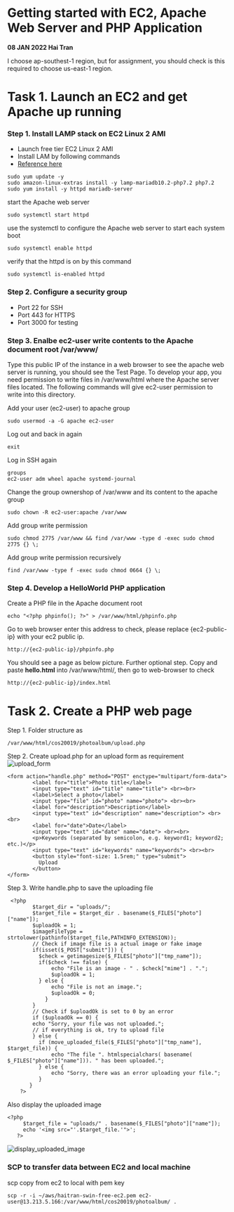 # Getting started with EC2, Apache Web Server and PHP Application 
**08 JAN 2022 Hai Tran**

I choose ap-southest-1 region, but for assignment, you should check is this required to choose us-east-1 region.

# Task 1. Launch an EC2 and get Apache up running 
### Step 1. Install LAMP stack on EC2 Linux 2 AMI 
- Launch free tier EC2 Linux 2 AMI 
- Install LAM by following commands 
- [Reference here](https://docs.aws.amazon.com/AWSEC2/latest/UserGuide/ec2-lamp-amazon-linux-2.html)
```
sudo yum update -y
sudo amazon-linux-extras install -y lamp-mariadb10.2-php7.2 php7.2
sudo yum install -y httpd mariadb-server
```
start the Apache web server 
```
sudo systemctl start httpd
```
use the systemctl to configure the Apache web server to start each system boot 
```
sudo systemctl enable httpd
```
verify that the httpd is on by this command 
```
sudo systemctl is-enabled httpd
```

### Step 2. Configure a security group 
- Port 22 for SSH 
- Port 443 for HTTPS 
- Port 3000 for testing 

### Step 3. Enalbe ec2-user write contents to the Apache document root /var/www/
Type this public IP of the instance in a web browser to see the apache web server is running, you should see the Test Page. To develop your app, you need permission to write files in /var/www/html where the Apache server files located. The following commands will give ec2-user permission to write into this directory. <br/>

Add your user (ec2-user) to apache group 
```
sudo usermod -a -G apache ec2-user
```
Log out and back in again 
```
exit
```
Log in SSH again 
```
groups
ec2-user adm wheel apache systemd-journal
```
Change the group ownershop of /var/www and its content to the apache group 
```
sudo chown -R ec2-user:apache /var/www
```
Add group write permission
```
sudo chmod 2775 /var/www && find /var/www -type d -exec sudo chmod 2775 {} \;
```
Add group write permission recursively 
```
find /var/www -type f -exec sudo chmod 0664 {} \;
```

### Step 4. Develop a HelloWorld PHP application 
Create a PHP file in the Apache document root 
```
echo "<?php phpinfo(); ?>" > /var/www/html/phpinfo.php
```
Go to web browser enter this address to check, please replace {ec2-public-ip} with your ec2 public ip. 
```
http://{ec2-public-ip}/phpinfo.php
```
You should see a page as below picture. Further optional step. Copy and paste **hello.html** into /var/www/html/, then go to web-browser to check 
```
http://{ec2-public-ip}/index.html
```

# Task 2. Create a PHP web page 
Step 1. Folder structure as 
```
/var/www/html/cos20019/photoalbum/upload.php 
```

Step 2. Create upload.php for an upload form as requirement 
<br/>
![upload_form](https://user-images.githubusercontent.com/20411077/148674113-2ec68e38-1dfb-453e-802c-d9b3ebf34691.png)
<br/>

```
<form action="handle.php" method="POST" enctype="multipart/form-data">
        <label for="title">Photo title</label>
        <input type="text" id="title" name="title"> <br><br>
        <label>Select a photo</label>
        <input type="file" id="photo" name="photo"> <br><br>
        <label for="description">Description</label>
        <input type="text" id="description" name="description"> <br><br>
        <label for="date">Date</label>
        <input type="text" id="date" name="date"> <br><br>
        <p>Keywords (separated by semicolon, e.g. keyword1; keyword2; etc.)</p>
        <input type="text" id="keywords" name="keywords"> <br><br>
        <button style="font-size: 1.5rem;" type="submit">
          Upload
        </button>
</form>
```
Step 3. Write handle.php to save the uploading file 
```
 <?php
        $target_dir = "uploads/";
        $target_file = $target_dir . basename($_FILES["photo"]["name"]);
        $uploadOk = 1;
        $imageFileType = strtolower(pathinfo($target_file,PATHINFO_EXTENSION));
        // Check if image file is a actual image or fake image
        if(isset($_POST["submit"])) {
          $check = getimagesize($_FILES["photo"]["tmp_name"]);
          if($check !== false) {
              echo "File is an image - " . $check["mime"] . ".";
              $uploadOk = 1;
          } else {
              echo "File is not an image.";
              $uploadOk = 0;
            }
        }
        // Check if $uploadOk is set to 0 by an error
        if ($uploadOk == 0) {
        echo "Sorry, your file was not uploaded.";
        // if everything is ok, try to upload file
        } else {
          if (move_uploaded_file($_FILES["photo"]["tmp_name"], $target_file)) {
              echo "The file ". htmlspecialchars( basename( $_FILES["photo"]["name"])). " has been uploaded.";
          } else {
              echo "Sorry, there was an error uploading your file.";
          }
       }
    ?>
```
Also display the uploaded image 
```
<?php
     $target_file = "uploads/" . basename($_FILES["photo"]["name"]);	
     echo '<img src="'.$target_file.'">';
   ?>
```

![display_uploaded_image](https://user-images.githubusercontent.com/20411077/148674152-6f9132c6-8fdc-4998-b18b-5139b902186c.png)

### SCP to transfer data between EC2 and local machine 
scp copy from ec2 to local with pem key 
```
scp -r -i ~/aws/haitran-swin-free-ec2.pem ec2-user@13.213.5.166:/var/www/html/cos20019/photoalbum/ . 

```
